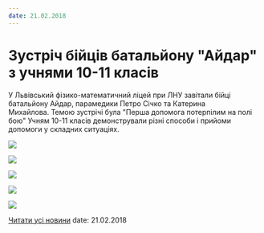 ```yaml
---
date: 21.02.2018
---
```

# Зустріч бійців батальйону &quot;Айдар&quot; з учнями 10-11 класів

У Львівський фізико-математичний ліцей при ЛНУ завітали бійці батальйону Айдар, парамедики Петро Січко та Катерина Михайлова. Темою зустрічі була "Перша допомога потерпілим на полі бою" Учням 10-11 класів демонстрували різні способи і прийоми допомоги у складних ситуаціях.

![](/images/blog/зустріч-бійців-батальйону-айдар-з-учнями-10-11-класів/p2.jpg)

![](/images/blog/зустріч-бійців-батальйону-айдар-з-учнями-10-11-класів/p3.jpg)

![](/images/blog/зустріч-бійців-батальйону-айдар-з-учнями-10-11-класів/p4.jpg)

![](/images/blog/зустріч-бійців-батальйону-айдар-з-учнями-10-11-класів/p1.jpg)

![](/images/blog/зустріч-бійців-батальйону-айдар-з-учнями-10-11-класів/p5.jpg)

[Читати усі новини](/news)
date: 21.02.2018
